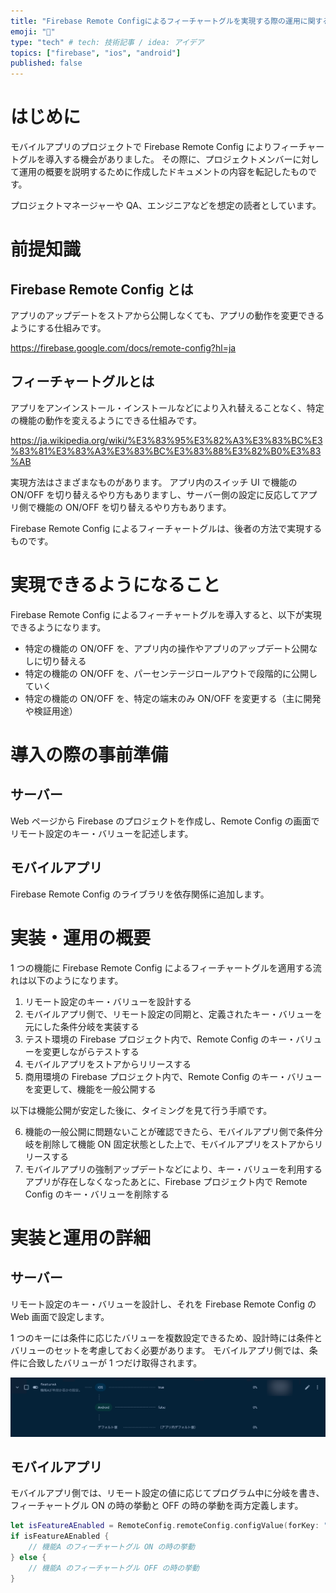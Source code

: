 ```yaml
---
title: "Firebase Remote Configによるフィーチャートグルを実現する際の運用に関する概要"
emoji: "📡"
type: "tech" # tech: 技術記事 / idea: アイデア
topics: ["firebase", "ios", "android"]
published: false
---
```


# はじめに

モバイルアプリのプロジェクトで Firebase Remote Config によりフィーチャートグルを導入する機会がありました。
その際に、プロジェクトメンバーに対して運用の概要を説明するために作成したドキュメントの内容を転記したものです。

プロジェクトマネージャーや QA、エンジニアなどを想定の読者としています。

# 前提知識

## Firebase Remote Config とは

アプリのアップデートをストアから公開しなくても、アプリの動作を変更できるようにする仕組みです。

https://firebase.google.com/docs/remote-config?hl=ja

## フィーチャートグルとは

アプリをアンインストール・インストールなどにより入れ替えることなく、特定の機能の動作を変えるようにできる仕組みです。

https://ja.wikipedia.org/wiki/%E3%83%95%E3%82%A3%E3%83%BC%E3%83%81%E3%83%A3%E3%83%BC%E3%83%88%E3%82%B0%E3%83%AB

実現方法はさまざまなものがあります。
アプリ内のスイッチ UI で機能の ON/OFF を切り替えるやり方もありますし、サーバー側の設定に反応してアプリ側で機能の ON/OFF を切り替えるやり方もあります。

Firebase Remote Config によるフィーチャートグルは、後者の方法で実現するものです。

# 実現できるようになること

Firebase Remote Config によるフィーチャートグルを導入すると、以下が実現できるようになります。

- 特定の機能の ON/OFF を、アプリ内の操作やアプリのアップデート公開なしに切り替える
- 特定の機能の ON/OFF を、パーセンテージロールアウトで段階的に公開していく
- 特定の機能の ON/OFF を、特定の端末のみ ON/OFF を変更する（主に開発や検証用途）

# 導入の際の事前準備

## サーバー

Web ページから Firebase のプロジェクトを作成し、Remote Config の画面でリモート設定のキー・バリューを記述します。

## モバイルアプリ

Firebase Remote Config のライブラリを依存関係に追加します。

# 実装・運用の概要

1 つの機能に Firebase Remote Config によるフィーチャートグルを適用する流れは以下のようになります。

1. リモート設定のキー・バリューを設計する
2. モバイルアプリ側で、リモート設定の同期と、定義されたキー・バリューを元にした条件分岐を実装する
3. テスト環境の Firebase プロジェクト内で、Remote Config のキー・バリューを変更しながらテストする
4. モバイルアプリをストアからリリースする
5. 商用環境の Firebase プロジェクト内で、Remote Config のキー・バリューを変更して、機能を一般公開する

以下は機能公開が安定した後に、タイミングを見て行う手順です。

6. 機能の一般公開に問題ないことが確認できたら、モバイルアプリ側で条件分岐を削除して機能 ON 固定状態とした上で、モバイルアプリをストアからリリースする
7. モバイルアプリの強制アップデートなどにより、キー・バリューを利用するアプリが存在しなくなったあとに、Firebase プロジェクト内で Remote Config のキー・バリューを削除する

# 実装と運用の詳細

## サーバー

リモート設定のキー・バリューを設計し、それを Firebase Remote Config の Web 画面で設定します。

1 つのキーには条件に応じたバリューを複数設定できるため、設計時には条件とバリューのセットを考慮しておく必要があります。
モバイルアプリ側では、条件に合致したバリューが 1 つだけ取得されます。

![](/images/feature-toggle-by-firebase-remote-config/value-conditions.png)

## モバイルアプリ

モバイルアプリ側では、リモート設定の値に応じてプログラム中に分岐を書き、フィーチャートグル ON の時の挙動と OFF の時の挙動を両方定義します。

```swift
let isFeatureAEnabled = RemoteConfig.remoteConfig.configValue(forKey: "featureA").boolValue
if isFeatureAEnabled {
    // 機能A のフィーチャートグル ON の時の挙動
} else {
    // 機能A のフィーチャートグル OFF の時の挙動
}
```
